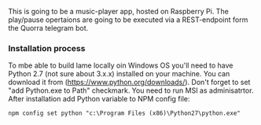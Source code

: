This is going to be a music-player app, hosted on Raspberry Pi. The play/pause opertaions are going to be executed via a REST-endpoint form the Quorra telegram bot.

### Installation process
To mbe able to build lame locally oin Windows OS you'll need to have Python 2.7 (not sure about 3.x.x) installed on your machine. You can download it from (https://www.python.org/downloads/).
Don't forget to set "add Python.exe to Path" checkmark. You need to run MSI as adminisatrtor.
After installation add Python variable to NPM config file:
```
npm config set python "c:\Program Files (x86)\Python27\python.exe"
```